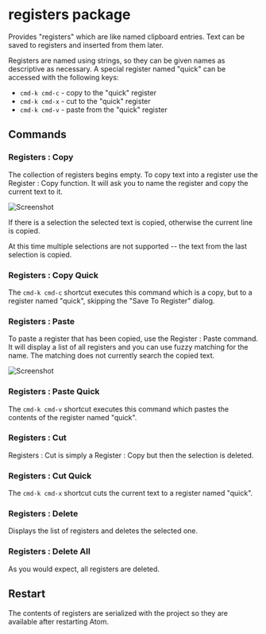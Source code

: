 # registers package

Provides "registers" which are like named clipboard entries.  Text can be saved to registers
and inserted from them later.

Registers are named using strings, so they can be given names as descriptive as necessary.  A
special register named "quick" can be accessed with the following keys:

* `cmd-k cmd-c` - copy to the "quick" register
* `cmd-k cmd-x` - cut to the "quick" register
* `cmd-k cmd-v` - paste from the "quick" register

## Commands

### Registers : Copy

The collection of registers begins empty.  To copy text into a register use the Register : Copy
function.  It will ask you to name the register and copy the current text to it.

![Screenshot](http://mkleehammer.github.com/atom-registers/images/save.png)

If there is a selection the selected text is copied, otherwise the current line is
copied.

At this time multiple selections are not supported -- the text from the last selection is
copied.

### Registers : Copy Quick

The `cmd-k cmd-c` shortcut executes this command which is a copy, but to a register named
"quick", skipping the "Save To Register" dialog.

### Registers : Paste

To paste a register that has been copied, use the Register : Paste command.  It will
display a list of all registers and you can use fuzzy matching for the name.  The matching does not
currently search the copied text.

![Screenshot](http://mkleehammer.github.com/atom-registers/images/list.png)

### Registers : Paste Quick

The `cmd-k cmd-v` shortcut executes this command which pastes the contents of the register
named "quick".

### Registers : Cut

Registers : Cut is simply a Register : Copy but then the selection is deleted.

### Registers : Cut Quick

The `cmd-k cmd-x` shortcut cuts the current text to a register named "quick".

### Registers : Delete

Displays the list of registers and deletes the selected one.

### Registers : Delete All

As you would expect, all registers are deleted.

## Restart

The contents of registers are serialized with the project so they are available
after restarting Atom.
